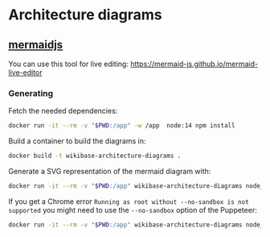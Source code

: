 # Architecture diagrams

## [mermaidjs](https://github.com/mermaid-js/mermaid)

You can use this tool for live editing: https://mermaid-js.github.io/mermaid-live-editor

### Generating

Fetch the needed dependencies:

```sh
docker run -it --rm -v "$PWD:/app" -w /app  node:14 npm install
```

Build a container to build the diagrams in:

```sh
docker build -t wikibase-architecture-diagrams .
```

Generate a SVG representation of the mermaid diagram with:

```sh
docker run -it --rm -v "$PWD:/app" wikibase-architecture-diagrams node_modules/.bin/mmdc -i 05-blocks-1.mmd -o 05-blocks-1.svg
```

If you get a Chrome error `Running as root without --no-sandbox is not supported` you might need to use the `--no-sandbox` option of the Puppeteer:

```sh
docker run -it --rm -v "$PWD:/app" wikibase-architecture-diagrams node_modules/.bin/mmdc -p puppeteer-config.json -i 05-blocks-1.mmd -o 05-blocks-1.svg
```

